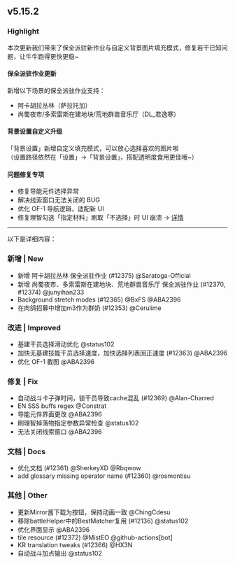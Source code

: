 ## v5.15.2

### Highlight

本次更新我们带来了保全派驻新作业与自定义背景图片填充模式，修复若干已知问题，让牛牛跑得更快更稳~

#### 保全派驻作业更新

新增以下场景的保全派驻作业支持：
- 阿卡胡拉丛林（萨拉托加）
- 尚蜀夜市/多索雷斯在建地块/荒地群兽音乐厅（DL_君逸寒）

#### 背景设置自定义升级

「背景设置」新增自定义填充模式，可以放心选择喜欢的图片啦  
（设置路径依然在「设置」→「背景设置」，搭配透明度食用更佳哦~）

#### 问题修复专项

- 修复导能元件选择异常
- 解决线索窗口无法关闭的 BUG
- 优化 OF-1 导航逻辑，适配新 UI
- 修复理智勾选「指定材料」刷取「不选择」时 UI 崩溃 → [详情](https://www.bilibili.com/opus/1055580503270227987)

----

以下是详细内容：

### 新增 | New

* 新增 阿卡胡拉丛林 保全派驻作业 (#12375) @Saratoga-Official
* 新增 尚蜀夜市、多索雷斯在建地块、荒地群兽音乐厅 保全派驻作业 (#12370, #12374) @junyihan233
* Background stretch modes (#12365) @BxFS @ABA2396
* 在肉鸽招募中增加m3作为群奶 (#12353) @Cerulime

### 改进 | Improved

* 基建干员选择滑动优化 @status102
* 加快无基建技能干员选择速度，加快选择列表回正速度 (#12363) @ABA2396
* 优化 OF-1 截图 @ABA2396

### 修复 | Fix

* 自动战斗卡子弹时间，锁干员导致cache混乱 (#12369) @Alan-Charred
* EN SSS buffs regex @Constrat
* 导能元件界面更改 @ABA2396
* 刷理智掉落物指定参数异常检查 @status102
* 无法关闭线索窗口 @ABA2396

### 文档 | Docs

* 优化文档 (#12361) @SherkeyXD @Rbqwow
* add glossary missing operator name (#12360) @rosmontisu

### 其他 | Other

* 更新Mirror酱下载为按钮，保持动画一致 @ChingCdesu
* 移除battleHelper中的BestMatcher复用 (#12136) @status102
* 优化界面显示 @ABA2396
* tile resource (#12372) @MistEO @github-actions[bot]
* KR translation tweaks (#12366) @HX3N
* 自动战斗加点输出 @status102
